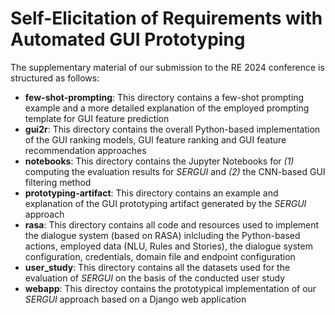 # Self-Elicitation of Requirements with Automated GUI Prototyping

The supplementary material of our submission to the RE 2024 conference is structured as follows:

- **few-shot-prompting**: This directory contains a few-shot prompting example and a more detailed explanation of the employed prompting template for GUI feature prediction
- **gui2r**: This directory contains the overall Python-based implementation of the GUI ranking models, GUI feature ranking and GUI feature recommendation approaches
- **notebooks**: This directory contains the Jupyter Notebooks for *(1)* computing the evaluation results for *SERGUI* and *(2)* the CNN-based GUI filtering method
- **prototyping-artifact**: This directory contains an example and explanation of the GUI prototyping artifact generated by the *SERGUI* approach
- **rasa**: This directory contains all code and resources used to implement the dialogue system (based on RASA) inlcluding the Python-based actions, employed data (NLU, Rules and Stories), the dialogue system configuration, credentials, domain file and endpoint configuration
- **user_study**: This directory contains all the datasets used for the evaluation of *SERGUI* on the basis of the conducted user study
- **webapp**: This directoy contains the prototypical implementation of our *SERGUI* approach based on a Django web application

